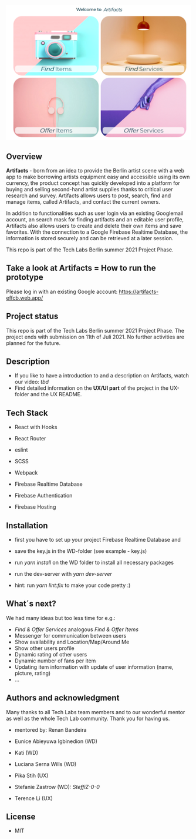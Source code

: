 ![Test](landingPage.PNG)

## Overview
**Artifacts** - born from an idea to provide the Berlin artist scene with a web app to make borrowing artists equipment easy and accessible using its own currency, the product concept has quickly developed into a platform for buying and selling second-hand artist supplies thanks to critical user research and survey. Artifacts allows users to post, search, find and manage items, called Artifacts, and contact the current owners.

In addition to functionalities such as user login via an existing Googlemail account, an search mask for finding artifacts and an editable user profile, Artifacts also allows users to create and delete their own items and save favorites. With the connection to a Google Firebase Realtime Database, the information is stored securely and can be retrieved at a later session.

This repo is part of the Tech Labs Berlin summer 2021 Project Phase.

## Take a look at Artifacts = How to run the prototype
Please log in with an existing Google account: https://artifacts-effcb.web.app/

## Project status
This repo is part of the Tech Labs Berlin summer 2021 Project Phase. The project ends with submission on 11th of Juli 2021.
No further activities are planned for the future.

## Description
* If you like to have a introduction to and a description on Artifacts, watch our video: _tbd_
* Find detailed information on the **UX/UI part** of the project in the UX-folder and the UX README. 

## Tech Stack
* React with Hooks
* React Router
* eslint

* SCSS

* Webpack

* Firebase Realtime Database
* Firebase Authentication
* Firebase Hosting
## Installation
* first you have to set up your project Firebase Realtime Database and
* save the key.js in the WD-folder (see example - key.js)
* run _yarn install_ on the WD folder to install all necessary packages

* run the dev-server with _yarn dev-server_
* hint: run _yarn lint:fix_ to make your code pretty :)

## What´s next?
We had many ideas but too less time for e.g.:
* _Find & Offer Services_ analogous _Find & Offer Items_
* Messenger for communication between users
* Show availability and Location/Map/Around Me
* Show other users profile
* Dynamic rating of other users
* Dynamic number of fans per item
* Updating item information with update of user information (name, picture, rating)
* ...

## Authors and acknowledgment
Many thanks to all Tech Labs team members and to our wonderful mentor as well as the whole Tech Lab community.
Thank you for having us.

* mentored by: Renan Bandeira

* Eunice Abieyuwa Igbinedion (WD)
* Kati (WD)
* Luciana Serna Wills (WD)
* Pika Stih (UX)
* Stefanie Zastrow (WD): _SteffiZ-0-0_
* Terence Li (UX)

## License
* MIT
